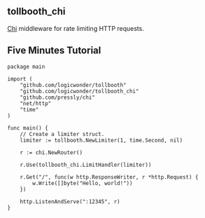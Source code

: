 ## tollbooth_chi

[Chi](https://github.com/pressly/chi) middleware for rate limiting HTTP requests.


## Five Minutes Tutorial

```
package main

import (
    "github.com/logicwonder/tollbooth"
    "github.com/logicwonder/tollbooth_chi"
    "github.com/pressly/chi"
    "net/http"
    "time"
)

func main() {
    // Create a limiter struct.
    limiter := tollbooth.NewLimiter(1, time.Second, nil)

    r := chi.NewRouter()

    r.Use(tollbooth_chi.LimitHandler(limiter))

    r.Get("/", func(w http.ResponseWriter, r *http.Request) {
        w.Write([]byte("Hello, world!"))
    })

    http.ListenAndServe(":12345", r)
}
```
